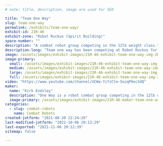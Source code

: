 ```yaml
---
# note: title, description, image are used for SEO

title: "Team One Way"
slug: team-one-way
permalink: /exhibits/team-one-way/
exhibit-id: 21R-46
exhibit-zone: "Robot Ruckus (Spirit Building)"
space-number: ""
description: "A combat robot group competing in the 12lb weight class."
description-long: "Team one way has been competing at Robot Ruckus for many years. We have robots ranging from just 150 grams up to 30 lbs."
image: /assets/images/exhibit-images/21R-46-exhibit-team-one-way-img-20191206-195422602-large.jpg
image-primary: 
  small: /assets/images/exhibit-images/21R-46-exhibit-team-one-way-img-20191206-195422602-small.jpg
  medium: /assets/images/exhibit-images/21R-46-exhibit-team-one-way-img-20191206-195422602-medium.jpg
  large: /assets/images/exhibit-images/21R-46-exhibit-team-one-way-img-20191206-195422602-large.jpg
  full: /assets/images/exhibit-images/21R-46-exhibit-team-one-way-img-20191206-195422602-full.jpg
video: "https://www.youtube.com/channel/UCWa-YifzCte-5ozqPHocSdQ"
maker: 
  name: "Kirk Endsley"
  description: "One Way is a robot combat group competing in the 12lb division at Robot Ruckus 2021."
  image-primary: /assets/images/exhibit-images/21R-46-maker-team-one-way-f30398ce-f975-42eb-b0cf-70c5373c3652-1-e7d5b2cf94b52a33a01a2b35a3f8da41-medium.jpeg
categories: 
  - slug: combat-robots
    name: Combat Robots
created-jotform: "2021-08-20 22:24:26"
last-modified-jotform: "2021-10-06 20:13:29"
last-exported: "2021-11-06 20:12:39"
sitemap: false

---
```

